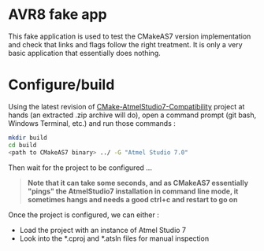 # AVR8 fake app
This fake application is used to test the CMakeAS7 version implementation and check that links and flags follow the right treatment.
It is only a very basic application that essentially does nothing.

# Configure/build
Using the latest revision of [CMake-AtmelStudio7-Compatibility](https://github.com/bebenlebricolo/CMake-AtmelStudio7-compatibility) project at hands (an extracted .zip archive will do), open a command prompt (git bash, Windows Terminal, etc.) and run those commands :
```bash
mkdir build
cd build
<path to CMakeAS7 binary> ../ -G "Atmel Studio 7.0"
```
Then wait for the project to be configured ...
> **Note that it can take some seconds, and as CMakeAS7 essentially "pings" the AtmelStudio7 installation in command line mode, it sometimes hangs and needs a good ctrl+c and restart to go on**

Once the project is configured, we can either :
* Load the project with an instance of Atmel Studio 7
* Look into the *.cproj and *.atsln files for manual inspection